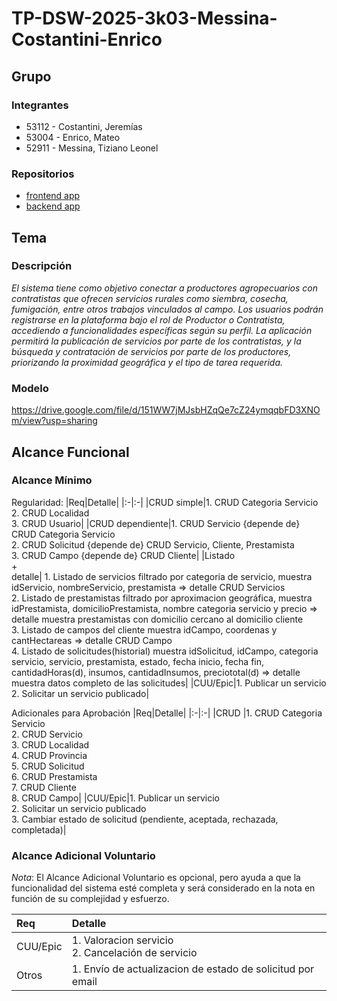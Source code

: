 # TP-DSW-2025-3k03-Messina-Costantini-Enrico

## Grupo
### Integrantes
* 53112 - Costantini, Jeremías
* 53004 - Enrico, Mateo
* 52911 - Messina, Tiziano Leonel

### Repositorios
* [frontend app](http://hyperlinkToGihubOrGitlab)
* [backend app](http://hyperlinkToGihubOrGitlab)

## Tema
### Descripción
*El sistema tiene como objetivo conectar a productores agropecuarios con contratistas que ofrecen servicios rurales como siembra, cosecha, fumigación, entre otros trabajos vinculados al campo. Los usuarios podrán registrarse en la plataforma bajo el rol de Productor o Contratista, accediendo a funcionalidades específicas según su perfil. La aplicación permitirá la publicación de servicios por parte de los contratistas, y la búsqueda y contratación de servicios por parte de los productores, priorizando la proximidad geográfica y el tipo de tarea requerida.*

### Modelo
https://drive.google.com/file/d/151WW7jMJsbHZqQe7cZ24ymqqbFD3XNOm/view?usp=sharing


## Alcance Funcional 

### Alcance Mínimo


Regularidad:
|Req|Detalle|
|:-|:-|
|CRUD simple|1. CRUD Categoria Servicio<br>2. CRUD Localidad<br>3. CRUD Usuario|
|CRUD dependiente|1. CRUD Servicio {depende de} CRUD Categoria Servicio<br>2. CRUD Solicitud {depende de} CRUD Servicio, Cliente, Prestamista<br>3. CRUD Campo {depende de} CRUD Cliente|
|Listado<br>+<br>detalle| 1. Listado de servicios filtrado por categoria de servicio, muestra idServicio, nombreServicio, prestamista => detalle CRUD Servicios<br> 2. Listado de prestamistas filtrado por aproximacion geográfica, muestra idPrestamista, domicilioPrestamista, nombre categoria servicio y precio => detalle muestra prestamistas con domicilio cercano al domicilio cliente<br> 3. Listado de campos del cliente muestra idCampo, coordenas y cantHectareas => detalle CRUD Campo<br> 4. Listado de solicitudes(historial) muestra idSolicitud, idCampo, categoria servicio, servicio, prestamista, estado, fecha inicio, fecha fin, cantidadHoras(d), insumos, cantidadInsumos, preciototal(d) => detalle muestra datos completo de las solicitudes|
|CUU/Epic|1. Publicar un servicio<br>2. Solicitar un servicio publicado|


Adicionales para Aprobación
|Req|Detalle|
|:-|:-|
|CRUD |1. CRUD Categoria Servicio<br>2. CRUD Servicio<br>3. CRUD Localidad<br>4. CRUD Provincia<br>5. CRUD Solicitud<br>6. CRUD Prestamista<br>7. CRUD Cliente<br>8. CRUD Campo|
|CUU/Epic|1. Publicar un servicio<br>2. Solicitar un servicio publicado<br>3. Cambiar estado de solicitud (pendiente, aceptada, rechazada, completada)|


### Alcance Adicional Voluntario

*Nota*: El Alcance Adicional Voluntario es opcional, pero ayuda a que la funcionalidad del sistema esté completa y será considerado en la nota en función de su complejidad y esfuerzo.

|Req|Detalle|
|:-|:-|
|CUU/Epic|1. Valoracion servicio<br>2. Cancelación de servicio|
|Otros|1. Envío de actualizacion de estado de solicitud por email|
